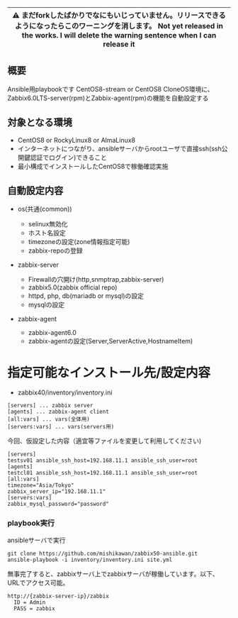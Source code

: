 | :warning: まだforkしたばかりでなにもいじっていません。リリースできるようになったらこのワーニングを消します。 Not yet released in the works. I will delete the warning sentence when I can release it |
| --- |

## 概要

Ansible用playbookです
CentOS8-stream or CentOS8 CloneOS環境に、Zabbix6.0LTS-server(rpm)とZabbix-agent(rpm)の機能を自動設定する

## 対象となる環境

* CentOS8 or RockyLinux8 or AlmaLinux8
* インターネットにつながり、ansibleサーバからrootユーザで直接ssh(ssh公開鍵認証でログイン)できること
* 最小構成でインストールしたCentOS8で稼働確認実施

## 自動設定内容

* os(共通(common))
	+ selinux無効化
	+ ホスト名設定
	+ timezoneの設定(zone情報指定可能)
	+ zabbix-repoの登録

* zabbix-server
  + Firewallの穴開け(http,snmptrap,zabbix-server)
  + zabbix5.0(zabbix official repo)
  + httpd, php, db(mariadb or mysql)の設定
  + mysqlの設定
	
  
* zabbix-agent
	+ zabbix-agent6.0
  + zabbix-agentの設定(Server,ServerActive,HostnameItem)

# 指定可能なインストール先/設定内容

* zabbix40/inventory/inventory.ini

```
[servers] ... zabbix server
[agents] ... zabbix-agent client
[all:vars] ... vars(全体用)
[servers:vars] ... vars(servers用)
```

今回、仮設定した内容（適宜等ファイルを変更して利用してください)
```
[servers]
testsv01 ansible_ssh_host=192.168.11.1 ansible_ssh_user=root
[agents]
testcl01 ansible_ssh_host=192.168.11.1 ansible_ssh_user=root
[all:vars]
timezone="Asia/Tokyo"
zabbix_server_ip="192.168.11.1"
[servers:vars]
zabbix_mysql_password="password"
```

### playbook実行

ansibleサーバで実行
```
git clone https://github.com/mishikawan/zabbix50-ansible.git
ansible-playbook -i inventory/inventory.ini site.yml
```

無事完了すると、zabbixサーバ上でzabbixサーバが稼働しています。以下、URLでアクセス可能。
```
http://{zabbix-server-ip}/zabbix
  ID = Admin
  PASS = zabbix
```
